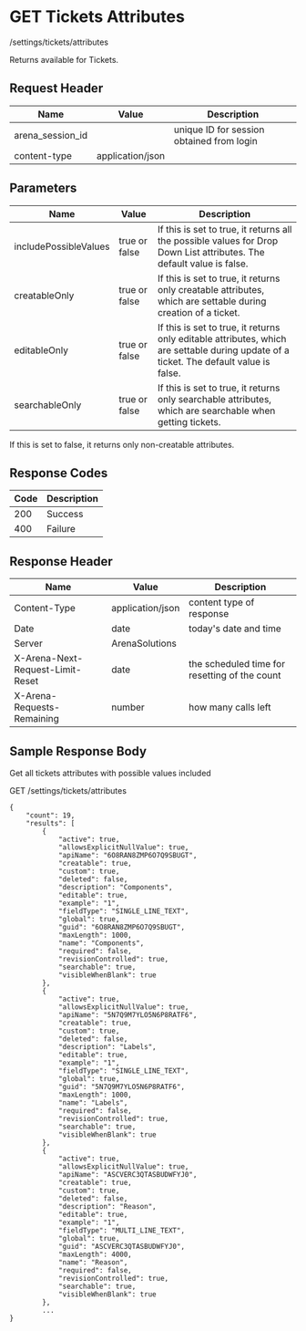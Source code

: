 # GET Tickets Attributes


/settings/tickets/attributes

Returns   available for Tickets. 

## Request Header

| Name | Value | Description |
|  --- |  --- |  --- | 
| arena_session_id |   | unique ID for session obtained from login |
| content\-type | application/json |   |

## Parameters

| Name | Value | Description |
|  --- |  --- |  --- | 
| includePossibleValues | true or false | If this is set to true, it returns all the possible values for Drop Down List attributes. The default value is false. |
| creatableOnly | true or false | If this is set to true, it returns only creatable attributes, which are settable during creation of a ticket. |
| editableOnly | true or false | If this is set to true, it returns only editable attributes, which are settable during update of a ticket. The default value is false. |
| searchableOnly | true or false | If this is set to true, it returns only searchable attributes, which are searchable when getting tickets. |

If this is set to false, it returns only non\-creatable attributes.

## Response Codes

| Code | Description |
|  --- |  --- | 
| 200 | Success |
| 400 | Failure |

## Response Header

| Name | Value | Description |
|  --- |  --- |  --- | 
| Content\-Type | application/json | content type of response |
| Date | date | today's date and time |
| Server | ArenaSolutions |   |
| X\-Arena\-Next\-Request\-Limit\-Reset  | date | the scheduled time for resetting of the count |
| X\-Arena\-Requests\-Remaining  | number | how many calls left |

## Sample Response Body
Get all tickets attributes with possible values included



GET /settings/tickets/attributes

```
{
    "count": 19,
    "results": [
        {
            "active": true,
            "allowsExplicitNullValue": true,
            "apiName": "6O8RAN8ZMP6O7Q9SBUGT",
            "creatable": true,
            "custom": true,
            "deleted": false,
            "description": "Components",
            "editable": true,
            "example": "1",
            "fieldType": "SINGLE_LINE_TEXT",
            "global": true,
            "guid": "6O8RAN8ZMP6O7Q9SBUGT",
            "maxLength": 1000,
            "name": "Components",
            "required": false,
            "revisionControlled": true,
            "searchable": true,
            "visibleWhenBlank": true
        },
        {
            "active": true,
            "allowsExplicitNullValue": true,
            "apiName": "5N7Q9M7YLO5N6P8RATF6",
            "creatable": true,
            "custom": true,
            "deleted": false,
            "description": "Labels",
            "editable": true,
            "example": "1",
            "fieldType": "SINGLE_LINE_TEXT",
            "global": true,
            "guid": "5N7Q9M7YLO5N6P8RATF6",
            "maxLength": 1000,
            "name": "Labels",
            "required": false,
            "revisionControlled": true,
            "searchable": true,
            "visibleWhenBlank": true
        },
        {
            "active": true,
            "allowsExplicitNullValue": true,
            "apiName": "ASCVERC3QTASBUDWFYJ0",
            "creatable": true,
            "custom": true,
            "deleted": false,
            "description": "Reason",
            "editable": true,
            "example": "1",
            "fieldType": "MULTI_LINE_TEXT",
            "global": true,
            "guid": "ASCVERC3QTASBUDWFYJ0",
            "maxLength": 4000,
            "name": "Reason",
            "required": false,
            "revisionControlled": true,
            "searchable": true,
            "visibleWhenBlank": true
        },
        ...
}
```
